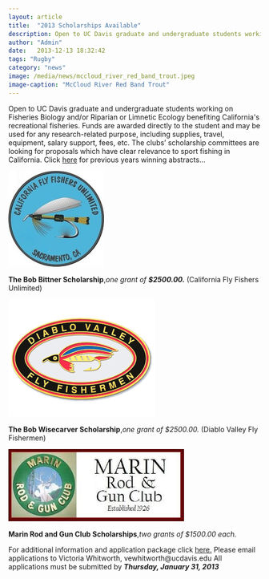 ```yaml
---
layout: article
title:  "2013 Scholarships Available"
description: Open to UC Davis graduate and undergraduate students working on Fisheries Biology and/or Riparian or Limnetic Ecology benefiting California's recreational fisheries."
author: "Admin"
date:   2013-12-13 18:32:42
tags: "Rugby"
category: "news"
image: /media/news/mccloud_river_red_band_trout.jpeg
image-caption: "McCloud River Red Band Trout"
---
```

<p>
Open to UC Davis graduate and undergraduate students working on Fisheries Biology and/or Riparian or Limnetic Ecology benefiting California's recreational fisheries.  Funds are awarded directly to the student and may be used for any research-related purpose, including supplies, travel, equipment, salary support, fees, etc. The clubs’ scholarship committees are looking for proposals which have clear relevance to sport fishing in California. Click <a href="/news/2012/04/18/Abstracts-of-the-2012-Scholarship-Winners">here</a> for previous years winning abstracts... </p>

<section>
<div class="image_wrapper left">
	<a class="gallery" href="/media/news/fly_fishers_of_davis.jpeg">
		<img alt="California Fly fishers Unlimited" src="/media/news/california_fly_fishers_unlimited.jpeg"/>
	</a>
</div>
<p><b>The Bob Bittner Scholarship</b>,<i>one grant of <b>$2500.00.</b></i> (California Fly Fishers Unlimited)</p>
</section>

<section>
<div class="image_wrapper left">
	<a class="gallery" href="/media/news/diablo_valley_fly_fishermen.png">
		<img alt="Diablo Valley Fly Fishermen (DVFF)" src="/media/news/diablo_valley_fly_fishermen.png"/>
	</a>
</div>
<p><b>The Bob Wisecarver Scholarship</b>,<i>one grant of $2500.00.</i> (Diablo Valley Fly Fishermen)</p>
</section>

<section>
<div class="image_wrapper left">
	<a class="gallery" href="/media/news/marin_rod_and_gun_club.jpeg">
		<img alt="Marin Rod and Gun Club (MRGC)" src="/media/news/marin_rod_and_gun_club.jpeg"/>
	</a>
</div>
<p><b>Marin Rod and Gun Club Scholarships</b>,<i>two grants of $1500.00 each.</i></p>
</section>

<p> 
For additional information and application package click <a href="scholarship_app_2014.doc">here.</a>
Please email applications to Victoria Whitworth, vewhitworth@ucdavis.edu
All applications must be submitted by <b><i>Thursday, January 31, 2013</i></b>
</p>